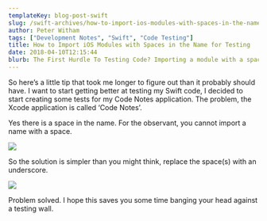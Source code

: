 ```yaml
---
templateKey: blog-post-swift
slug: /swift-archives/how-to-import-ios-modules-with-spaces-in-the-name-for-testing/
author: Peter Witham
tags: ["Development Notes", "Swift", "Code Testing"]
title: How to Import iOS Modules with Spaces in the Name for Testing
date: 2018-04-10T12:15:44
blurb: The First Hurdle To Testing Code? Importing a module with a space in the name...solution within!
---
```


So here’s a little tip that took me longer to figure out than it probably should have. I want to start getting better at testing my Swift code, I decided to start creating some tests for my Code Notes application. The problem, the Xcode application is called ‘Code Notes’.

Yes there is a space in the name. For the observant, you cannot import a name with a space.

![](https://peterwitham.com/wp-content/uploads/2018/04/Screenshot-of-Xcode-4-10-18-12-04-53-PM.png)

So the solution is simpler than you might think, replace the space(s) with an underscore.

![](https://peterwitham.com/wp-content/uploads/2018/04/Screenshot-of-Xcode-4-10-18-12-05-19-PM.png)

Problem solved. I hope this saves you some time banging your head against a testing wall.
